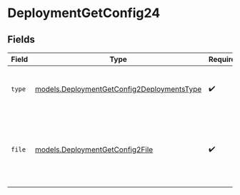 # DeploymentGetConfig24


## Fields

| Field                                                                                          | Type                                                                                           | Required                                                                                       | Description                                                                                    |
| ---------------------------------------------------------------------------------------------- | ---------------------------------------------------------------------------------------------- | ---------------------------------------------------------------------------------------------- | ---------------------------------------------------------------------------------------------- |
| `type`                                                                                         | [models.DeploymentGetConfig2DeploymentsType](../models/deploymentgetconfig2deploymentstype.md) | :heavy_check_mark:                                                                             | The type of the content part. Always `file`.                                                   |
| `file`                                                                                         | [models.DeploymentGetConfig2File](../models/deploymentgetconfig2file.md)                       | :heavy_check_mark:                                                                             | File data for the content part. Must contain either file_data or uri, but not both.            |